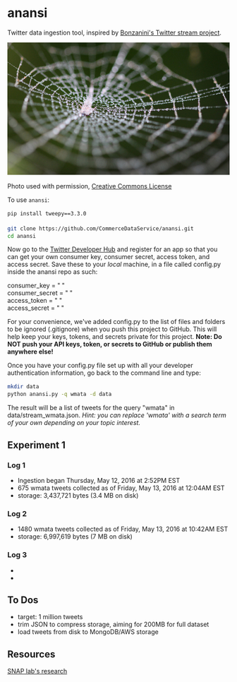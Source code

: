 # anansi
Twitter data ingestion tool, inspired by [Bonzanini's Twitter stream project](https://gist.github.com/bonzanini/af0463b927433c73784d).

![Spider web with dew](figures/web.jpg)

Photo used with permission, [Creative Commons License](https://www.flickr.com/photos/billdamon/9999441844/in/photolist-geBKFJ-78XWAt-8hH7oD-addhzJ-5wrtoF-5wr2sV-78XYzt-fFDTuR-8hvdn3-8KqGNc-8QEkxD-bUGBet-78XXon-r7YuEB-792QzY-f1YBq2-4MX5RR-58Ew3n-5tMEpu-5Txgvn-NDYxe-aTfp7-5pLcJv-2UegpA-jTcuT4-npTgP-5SC8Xu-6ov6LH-3jLSBu-ahyzqV-8hvke1-uQUXQ-8WkHvV-5h9xdK-BpYn-oqFWid-7XgS1k-7gtg7J-xwsCpx-6ur1W9-6zmQc7-a2UQHo-BEhKC-8dFQ3q-78XXSt-5YZuNX-3nwa1-ahyzLv-7eaaA9-6ozkWf)

To use `anansi`:    

```bash
pip install tweepy==3.3.0

git clone https://github.com/CommerceDataService/anansi.git
cd anansi
```

Now go to the [Twitter Developer Hub](https://apps.twitter.com/) and register for an app so that you can get your own consumer key, consumer secret, access token, and access secret.  Save these to your _local_ machine, in a file called config.py inside the anansi repo as such:

consumer_key    = " "    
consumer_secret = " "    
access_token    = " "    
access_secret   = " "    

For your convenience, we've added config.py to the list of files and folders to be ignored (.gitignore) when you push this project to GitHub. This will help keep your keys, tokens, and secrets private for this project. __Note: Do NOT push your API keys, token, or secrets to GitHub or publish them anywhere else!__

Once you have your config.py file set up with all your developer authentication information, go back to the command line and type:

```bash
mkdir data
python anansi.py -q wmata -d data
```
The result will be a list of tweets for the query "wmata" in data/stream_wmata.json. _Hint: you can replace 'wmata' with a search term of your own depending on your topic interest._


## Experiment 1
### Log 1
 - Ingestion began Thursday, May 12, 2016 at 2:52PM EST     
 - 675 wmata tweets collected as of Friday, May 13, 2016 at 12:04AM EST    
 - storage: 3,437,721 bytes (3.4 MB on disk)    
### Log 2  
 - 1480 wmata tweets collected as of Friday, May 13, 2016 at 10:42AM EST    
 - storage: 6,997,619 bytes (7 MB on disk)    
### Log 3  
 -
 -
 
## To Dos
 - target: 1 million tweets    
 - trim JSON to compress storage, aiming for 200MB for full dataset    
 - load tweets from disk to MongoDB/AWS storage    


## Resources
[SNAP lab's research](http://snap.stanford.edu/data/index.html)
